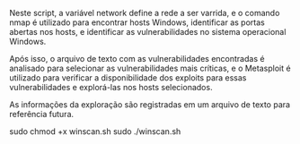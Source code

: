 Neste script, a variável network define a rede a ser varrida, e o comando nmap é utilizado para encontrar hosts Windows, identificar as portas abertas nos hosts, e identificar as vulnerabilidades no sistema operacional Windows.

Após isso, o arquivo de texto com as vulnerabilidades encontradas é analisado para selecionar as vulnerabilidades mais críticas, e o Metasploit é utilizado para verificar a disponibilidade dos exploits para essas vulnerabilidades e explorá-las nos hosts selecionados.

As informações da exploração são registradas em um arquivo de texto para referência futura.

sudo chmod +x winscan.sh
sudo ./winscan.sh
